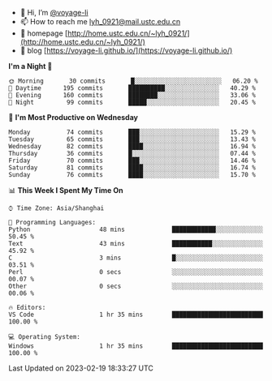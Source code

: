 - 👋 Hi, I’m [@voyage-li](https://github.com/voyage-li/)
- 📫 How to reach me [lyh_0921@mail.ustc.edu.cn](mailto:lyh_0921@mail.ustc.edu.cn)
- 👯 homepage [http://home.ustc.edu.cn/~lyh_0921/](http://home.ustc.edu.cn/~lyh_0921/)
- 🥤 blog [https://voyage-li.github.io/](https://voyage-li.github.io/)

<!--START_SECTION:waka-->
**I'm a Night 🦉** 

```text
🌞 Morning       30 commits       █░░░░░░░░░░░░░░░░░░░░░░░░   06.20 % 
🌆 Daytime      195 commits       ██████████░░░░░░░░░░░░░░░   40.29 % 
🌃 Evening      160 commits       ████████░░░░░░░░░░░░░░░░░   33.06 % 
🌙 Night         99 commits       █████░░░░░░░░░░░░░░░░░░░░   20.45 % 

```
📅 **I'm Most Productive on Wednesday** 

```text
Monday          74 commits       ███░░░░░░░░░░░░░░░░░░░░░░   15.29 % 
Tuesday         65 commits       ███░░░░░░░░░░░░░░░░░░░░░░   13.43 % 
Wednesday       82 commits       ████░░░░░░░░░░░░░░░░░░░░░   16.94 % 
Thursday        36 commits       █░░░░░░░░░░░░░░░░░░░░░░░░   07.44 % 
Friday          70 commits       ███░░░░░░░░░░░░░░░░░░░░░░   14.46 % 
Saturday        81 commits       ████░░░░░░░░░░░░░░░░░░░░░   16.74 % 
Sunday          76 commits       ████░░░░░░░░░░░░░░░░░░░░░   15.70 % 

```


📊 **This Week I Spent My Time On** 

```text
⌚︎ Time Zone: Asia/Shanghai

💬 Programming Languages: 
Python                   48 mins             ████████████░░░░░░░░░░░░░   50.45 % 
Text                     43 mins             ███████████░░░░░░░░░░░░░░   45.92 % 
C                        3 mins              █░░░░░░░░░░░░░░░░░░░░░░░░   03.51 % 
Perl                     0 secs              ░░░░░░░░░░░░░░░░░░░░░░░░░   00.07 % 
Other                    0 secs              ░░░░░░░░░░░░░░░░░░░░░░░░░   00.06 % 

🔥 Editors: 
VS Code                  1 hr 35 mins        █████████████████████████   100.00 % 

💻 Operating System: 
Windows                  1 hr 35 mins        █████████████████████████   100.00 % 

```


 Last Updated on 2023-02-19 18:33:27 UTC
<!--END_SECTION:waka-->